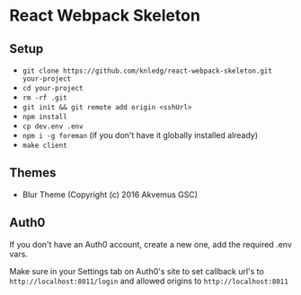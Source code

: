 # React Webpack Skeleton

## Setup

- `git clone https://github.com/knledg/react-webpack-skeleton.git your-project`
- `cd your-project`
- `rm -rf .git`
- `git init && git remote add origin <sshUrl>`
- `npm install`
- `cp dev.env .env`
- `npm i -g foreman` (if you don't have it globally installed already)
- `make client`

## Themes

- Blur Theme (Copyright (c) 2016 Akvemus GSC)


## Auth0

If you don't have an Auth0 account, create a new one, add the required .env vars.

Make sure in your Settings tab on Auth0's site to set callback url's to `http://localhost:8011/login` and
allowed origins to `http://localhost:8011`